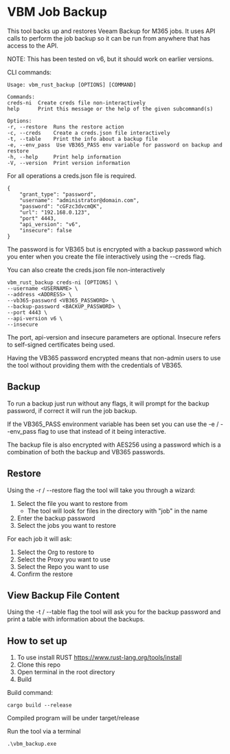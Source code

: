 # VBM Job Backup

This tool backs up and restores Veeam Backup for M365 jobs. It uses API calls to perform the job backup so it can be run from anywhere that has access to the API.

NOTE: This has been tested on v6, but it should work on earlier versions.

CLI commands:

    Usage: vbm_rust_backup [OPTIONS] [COMMAND]

    Commands:
    creds-ni  Create creds file non-interactively
    help      Print this message or the help of the given subcommand(s)

    Options:
    -r, --restore  Runs the restore action
    -c, --creds    Create a creds.json file interactively
    -t, --table    Print the info about a backup file
    -e, --env_pass  Use VB365_PASS env variable for password on backup and restore
    -h, --help     Print help information
    -V, --version  Print version information

For all operations a creds.json file is required.

    {
        "grant_type": "password",
        "username": "administrator@domain.com",
        "password": "cGFzc3dvcmQK",
        "url": "192.168.0.123",
        "port" 4443,
        "api_version": "v6",
        "insecure": false
    }

The password is for VB365 but is encrypted with a backup password which you enter when you create the file interactively using the --creds flag.

You can also create the creds.json file non-interactively

    vbm_rust_backup creds-ni [OPTIONS] \
    --username <USERNAME> \
    --address <ADDRESS> \
    --vb365-password <VB365_PASSWORD> \
    --backup-password <BACKUP_PASSWORD> \
    --port 4443 \
    --api-version v6 \
    --insecure

The port, api-version and insecure parameters are optional. Insecure refers to self-signed certificates being used.

Having the VB365 password encrypted means that non-admin users to use the tool without providing them with the credentials of VB365.

## Backup

To run a backup just run without any flags, it will prompt for the backup password, if correct it will run the job backup.

If the VB365_PASS environment variable has been set you can use the -e / --env_pass flag to use that instead of it being interactive.

The backup file is also encrypted with AES256 using a password which is a combination of both the backup and VB365 passwords.

## Restore

Using the -r / --restore flag the tool will take you through a wizard:

1. Select the file you want to restore from
   - The tool will look for files in the directory with "job" in the name
2. Enter the backup password
3. Select the jobs you want to restore

For each job it will ask:

1. Select the Org to restore to
2. Select the Proxy you want to use
3. Select the Repo you want to use
4. Confirm the restore

## View Backup File Content

Using the -t / --table flag the tool will ask you for the backup password and print a table with information about the backups.

## How to set up

1. To use install RUST https://www.rust-lang.org/tools/install
2. Clone this repo
3. Open terminal in the root directory
4. Build

Build command:

    cargo build --release

Compiled program will be under target/release

Run the tool via a terminal

    .\vbm_backup.exe
